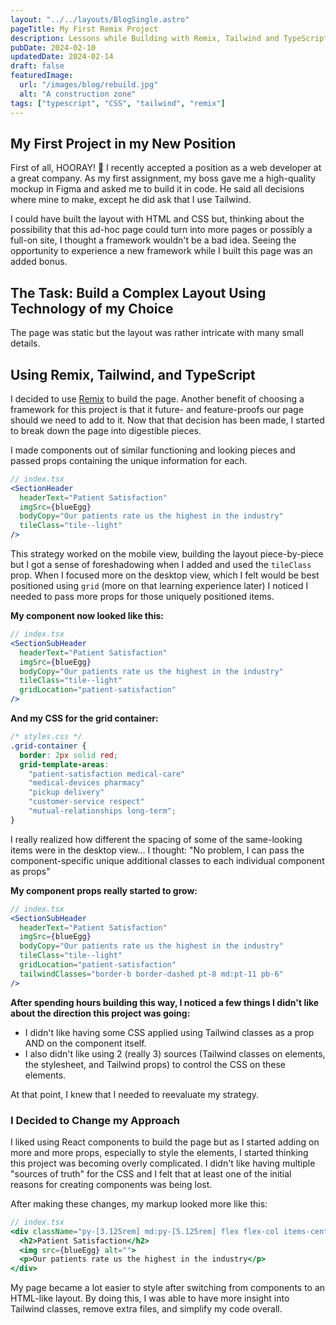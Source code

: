 ```yaml
---
layout: "../../layouts/BlogSingle.astro"
pageTitle: My First Remix Project
description: Lessons while Building with Remix, Tailwind and TypeScript
pubDate: 2024-02-10
updatedDate: 2024-02-14
draft: false
featuredImage:
  url: "/images/blog/rebuild.jpg"
  alt: "A construction zone"
tags: ["typescript", "CSS", "tailwind", "remix"]
---
```


## My First Project in my New Position

First of all, HOORAY! 🎉 I recently accepted a position as a web developer at a great company. As my first assignment, my boss gave me a high-quality mockup in Figma and asked me to build it in code. He said all decisions where mine to make, except he did ask that I use Tailwind.

I could have built the layout with HTML and CSS but, thinking about the possibility that this ad-hoc page could turn into more pages or possibly a full-on site, I thought a framework wouldn't be a bad idea. Seeing the opportunity to experience a new framework while I built this page was an added bonus.

## The Task: Build a Complex Layout Using Technology of my Choice

The page was static but the layout was rather intricate with many small details.

## Using Remix, Tailwind, and TypeScript

I decided to use [Remix](https://remix.run/) to build the page. Another benefit of choosing a framework for this project is that it future- and feature-proofs our page should we need to add to it. Now that that decision has been made, I started to break down the page into digestible pieces.

I made components out of similar functioning and looking pieces and passed props containing the unique information for each.

```jsx
// index.tsx
<SectionHeader
  headerText="Patient Satisfaction"
  imgSrc={blueEgg}
  bodyCopy="Our patients rate us the highest in the industry"
  tileClass="tile--light"
/>
```

This strategy worked on the mobile view, building the layout piece-by-piece but I got a sense of foreshadowing when I added and used the `tileClass` prop. When I focused more on the desktop view, which I felt would be best positioned using `grid` (more on that learning experience later) I noticed I needed to pass more props for those uniquely positioned items.

**My component now looked like this:**

```jsx
// index.tsx
<SectionSubHeader
  headerText="Patient Satisfaction"
  imgSrc={blueEgg}
  bodyCopy="Our patients rate us the highest in the industry"
  tileClass="tile--light"
  gridLocation="patient-satisfaction"
/>
```

**And my CSS for the grid container:**

```css
/* styles.css */
.grid-container {
  border: 2px solid red;
  grid-template-areas:
    "patient-satisfaction medical-care"
    "medical-devices pharmacy"
    "pickup delivery"
    "customer-service respect"
    "mutual-relationships long-term";
}
```

I really realized how different the spacing of some of the same-looking items were in the desktop view... I thought: "No problem, I can pass the component-specific unique additional classes to each individual component as props"

**My component props really started to grow:**

```jsx
// index.tsx
<SectionSubHeader
  headerText="Patient Satisfaction"
  imgSrc={blueEgg}
  bodyCopy="Our patients rate us the highest in the industry"
  tileClass="tile--light"
  gridLocation="patient-satisfaction"
  tailwindClasses="border-b border-dashed pt-8 md:pt-11 pb-6"
/>
```

**After spending hours building this way, I noticed a few things I didn't like about the direction this project was going:**

- I didn't like having some CSS applied using Tailwind classes as a prop AND on the component itself.
- I also didn't like using 2 (really 3) sources (Tailwind classes on elements, the stylesheet, and Tailwind props) to control the CSS on these elements.

At that point, I knew that I needed to reevaluate my strategy.

### I Decided to Change my Approach

I liked using React components to build the page but as I started adding on more and more props, especially to style the elements, I started thinking this project was becoming overly complicated. I didn't like having multiple "sources of truth" for the CSS and I felt that at least one of the initial reasons for creating components was being lost.

After making these changes, my markup looked more like this:

```jsx
// index.tsx
<div className="py-[3.125rem] md:py-[5.125rem] flex flex-col items-center px-4 border-b border-dashed pt-8 md:pt-11 pb-6">
  <h2>Patient Satisfaction</h2>
  <img src={blueEgg} alt="">
  <p>Our patients rate us the highest in the industry</p>
</div>
```

My page became a lot easier to style after switching from components to an HTML-like layout. By doing this, I was able to have more insight into Tailwind classes, remove extra files, and simplify my code overall.
